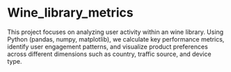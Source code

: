 # Wine_library_metrics
This project focuses on analyzing user activity within an wine library. Using Python (pandas, numpy, matplotlib), we calculate key performance metrics, identify user engagement patterns, and visualize product preferences across different dimensions such as country, traffic source, and device type.
